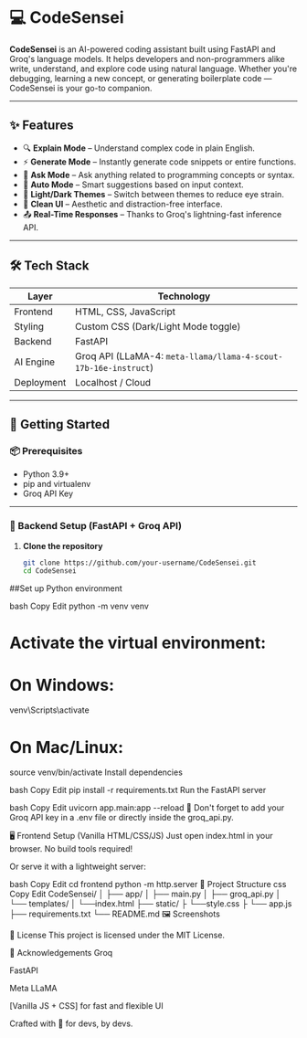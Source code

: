 # 💻 CodeSensei

**CodeSensei** is an AI-powered coding assistant built using FastAPI and Groq's language models. It helps developers and non-programmers alike write, understand, and explore code using natural language. Whether you're debugging, learning a new concept, or generating boilerplate code — CodeSensei is your go-to companion.

---

## ✨ Features

- 🔍 **Explain Mode** – Understand complex code in plain English.
- ⚡ **Generate Mode** – Instantly generate code snippets or entire functions.
- 💬 **Ask Mode** – Ask anything related to programming concepts or syntax.
- 🤖 **Auto Mode** – Smart suggestions based on input context.
- 🌙 **Light/Dark Themes** – Switch between themes to reduce eye strain.
- 🧼 **Clean UI** – Aesthetic and distraction-free interface.
- 📤 **Real-Time Responses** – Thanks to Groq's lightning-fast inference API.

---

## 🛠️ Tech Stack

| Layer     | Technology                             |
|-----------|-----------------------------------------|
| Frontend  | HTML, CSS, JavaScript                   |
| Styling   | Custom CSS (Dark/Light Mode toggle)     |
| Backend   | FastAPI                                 |
| AI Engine | Groq API (LLaMA-4: `meta-llama/llama-4-scout-17b-16e-instruct`) |
| Deployment| Localhost / Cloud                       |

---

## 🚀 Getting Started

### 📦 Prerequisites

- Python 3.9+
- pip and virtualenv
- Groq API Key

---

### 🧠 Backend Setup (FastAPI + Groq API)

1. **Clone the repository**
   ```bash
   git clone https://github.com/your-username/CodeSensei.git
   cd CodeSensei

##Set up Python environment

bash
Copy
Edit
python -m venv venv
# Activate the virtual environment:
# On Windows:
venv\Scripts\activate
# On Mac/Linux:
source venv/bin/activate
Install dependencies

bash
Copy
Edit
pip install -r requirements.txt
Run the FastAPI server

bash
Copy
Edit
uvicorn app.main:app --reload
🔐 Don't forget to add your Groq API key in a .env file or directly inside the groq_api.py.

🖥️ Frontend Setup (Vanilla HTML/CSS/JS)
Just open index.html in your browser. No build tools required!

Or serve it with a lightweight server:

bash
Copy
Edit
cd frontend
python -m http.server
📁 Project Structure
css
Copy
Edit
CodeSensei/
│
├── app/
│   ├── main.py
│   ├── groq_api.py
│   └── templates/
│       └──index.html
├── static/
├ └──style.css
├ └── app.js
├── requirements.txt
└── README.md
🖼️ Screenshots


📄 License
This project is licensed under the MIT License.

🙌 Acknowledgements
Groq

FastAPI

Meta LLaMA

[Vanilla JS + CSS] for fast and flexible UI

Crafted with 💙 for devs, by devs.
